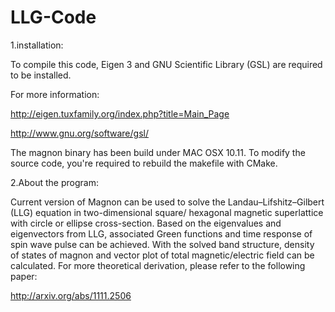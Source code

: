 # LLG-Code

1.installation:

To compile this code, Eigen 3 and GNU Scientific Library (GSL) are  required to be installed.

For more information:

http://eigen.tuxfamily.org/index.php?title=Main_Page

http://www.gnu.org/software/gsl/

The magnon binary has been build under MAC OSX 10.11. To modify the source code, you're required to rebuild the makefile with CMake. 

2.About the program:

Current version of Magnon can be used to solve the Landau–Lifshitz–Gilbert (LLG) equation in two-dimensional square/ hexagonal magnetic superlattice with circle or ellipse cross-section. Based on the eigenvalues and eigenvectors from LLG, associated Green functions and time response of spin wave pulse can be achieved. With the solved band structure, density of states of magnon and vector plot of total magnetic/electric field can be calculated. For more theoretical derivation, please refer to the following paper:

http://arxiv.org/abs/1111.2506
